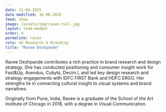```yaml
---
date: 11-04-2025
date modified: 16-06-2025
feed: show
image: /assets/img/ravee-tall.jpg
layout: team-member
order: 4
permalink: ravee
role: UX Research & Branding
title: "Ravee Deshpande"
---
```


Ravee Deshpande contributes a rich practice in brand research and design strategy. She has conducted positioning and consumer insight work for Fast&Up, Avendus, Cubyts, Decim.l, and led key design research and strategy engagements with IDFC FIRST Bank and HDFC ERGO. Her strengths lie in connecting cultural insight to visual systems and brand narratives.

Originally from Pune, India, Ravee is a graduate of the School of the Art Institute of Chicago in 2018, with a degree in Visual Communication.